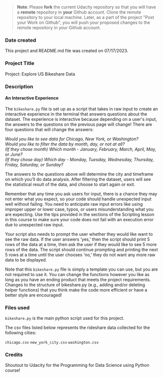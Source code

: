 >**Note**: Please **fork** the current Udacity repository so that you will have a **remote** repository in **your** Github account. Clone the remote repository to your local machine. Later, as a part of the project "Post your Work on Github", you will push your proposed changes to the remote repository in your Github account.

### Date created
This project and README.md file was created on 07/17/2023.

### Project Title
Project: Explore US Bikeshare Data

### Description

#### An Interactive Experience
The `bikeshare.py` file is set up as a script that takes in raw input to create an interactive experience in the terminal that answers questions about the dataset. The experience is interactive because depending on a user's input, the answers to the questions on the previous page will change! There are four questions that will change the answers:<br>

_Would you like to see data for Chicago, New York, or Washington?_<br>
_Would you like to filter the data by month, day, or not at all?_<br>
_(If they chose month) Which month - January, February, March, April, May, or June?_<br>
_(If they chose day) Which day - Monday, Tuesday, Wednesday, Thursday, Friday, Saturday, or Sunday?_<br>

The answers to the questions above will determine the city and timeframe on which you'll do data analysis. After filtering the dataset, users will see the statistical result of the data, and choose to start again or exit.

Remember that any time you ask users for input, there is a chance they may not enter what you expect, so your code should handle unexpected input well without failing. You need to anticipate raw input errors like using improper upper or lower case, typos, or users misunderstanding what you are expecting. Use the tips provided in the sections of the Scripting lesson in this course to make sure your code does not fail with an execution error due to unexpected raw input.

Your script also needs to prompt the user whether they would like want to see the raw data. If the user answers 'yes,' then the script should print 5 rows of the data at a time, then ask the user if they would like to see 5 more rows of the data. The script should continue prompting and printing the next 5 rows at a time until the user chooses 'no,' they do not want any more raw data to be displayed.

Note that this `bikeshare.py` file is simply a template you can use, but you are not required to use it. You can change the functions however you like as long as you have an ending product that meets the project requirements. Changes to the structure of bikeshare.py (e.g., adding and/or deleting helper functions) that you think make the code more efficient or have a better style are encouraged!

### Files used

`bikeshare.py` is the main python script used for this project.

The csv files listed below represents the rideshare data collected for the following cities:<br>

`chicago.csv`
`new_york_city.csv`
`washington.csv`


### Credits
Shoutout to Udacity for the Programming for Data Science using Python course!

